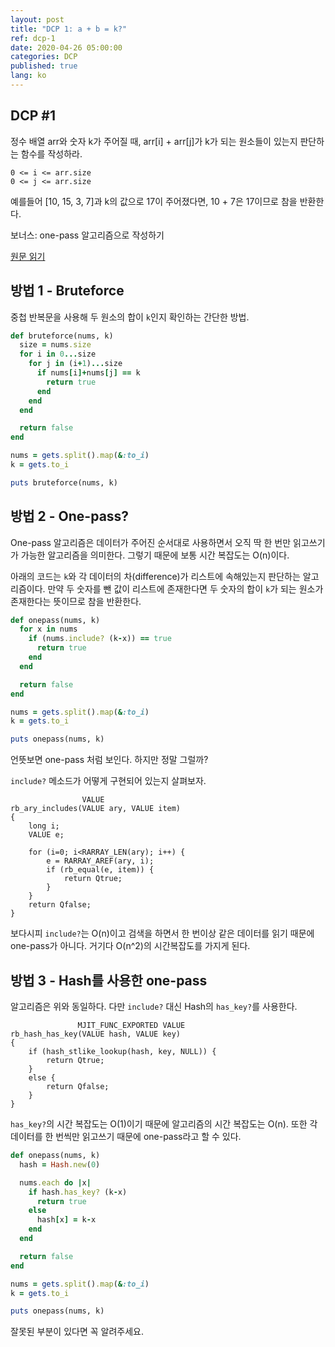 ```yaml
---
layout: post
title: "DCP 1: a + b = k?"
ref: dcp-1
date: 2020-04-26 05:00:00
categories: DCP
published: true
lang: ko
---
```


## **DCP #1** 
정수 배열 arr와 숫자 k가 주어질 때, arr[i] + arr[j]가 k가 되는 원소들이 있는지 판단하는 
함수를 작성하라. 
```
0 <= i <= arr.size
0 <= j <= arr.size
```

예를들어 [10, 15, 3, 7]과 k의 값으로 17이 주어졌다면,
 10 + 7은 17이므로 참을 반환한다.

보너스: one-pass 알고리즘으로 작성하기

[원문 읽기](./en-dcp-1)

<div class="divider"></div>

## 방법 1 - Bruteforce

중첩 반복문을 사용해 두 원소의 합이 `k`인지 확인하는 간단한 방법.

```rb
def bruteforce(nums, k)
  size = nums.size
  for i in 0...size
    for j in (i+1)...size
      if nums[i]+nums[j] == k
        return true
      end
    end
  end

  return false
end

nums = gets.split().map(&:to_i)
k = gets.to_i

puts bruteforce(nums, k)
```

## 방법 2 - One-pass?

One-pass 알고리즘은 데이터가 주어진 순서대로 사용하면서 오직 딱 한 번만 읽고쓰기가 가능한
알고리즘을 의미한다. 그렇기 때문에 보통 시간 복잡도는 O(n)이다.

아래의 코드는 `k`와 각 데이터의 차(difference)가 리스트에 속해있는지 판단하는 알고리즘이다.
만약 두 숫자를 뺀 값이 리스트에 존재한다면 두 숫자의 합이 `k`가 되는 원소가 존재한다는 뜻이므로
참을 반환한다.

```rb
def onepass(nums, k)
  for x in nums
    if (nums.include? (k-x)) == true
      return true
    end
  end

  return false
end

nums = gets.split().map(&:to_i)
k = gets.to_i

puts onepass(nums, k)
```

언뜻보면 one-pass 처럼 보인다. 하지만 정말 그럴까? 

`include?` 메소드가 어떻게 구현되어 있는지 살펴보자.
```
                VALUE
rb_ary_includes(VALUE ary, VALUE item)
{
	long i;
	VALUE e;

	for (i=0; i<RARRAY_LEN(ary); i++) {
		e = RARRAY_AREF(ary, i);
		if (rb_equal(e, item)) {
			return Qtrue;
		}
	}
	return Qfalse;
}
```

보다시피 `include?`는 O(n)이고 검색을 하면서 한 번이상 같은 데이터를 읽기 때문에 one-pass가 아니다.
거기다 O(n^2)의 시간복잡도를 가지게 된다.

## 방법 3 - Hash를 사용한 one-pass

알고리즘은 위와 동일하다. 다만 `include?` 대신 Hash의 `has_key?`를 사용한다.
```
               MJIT_FUNC_EXPORTED VALUE
rb_hash_has_key(VALUE hash, VALUE key)
{
	if (hash_stlike_lookup(hash, key, NULL)) {
		return Qtrue;
	}
	else {
		return Qfalse;
	}
}
```

`has_key?`의 시간 복잡도는 O(1)이기 때문에 알고리즘의 시간 복잡도는 O(n).
또한 각 데이터를 한 번씩만 읽고쓰기 때문에 one-pass라고 할 수 있다.

```rb
def onepass(nums, k)
  hash = Hash.new(0)

  nums.each do |x|
    if hash.has_key? (k-x)
      return true
    else
      hash[x] = k-x
    end
  end

  return false
end

nums = gets.split().map(&:to_i)
k = gets.to_i

puts onepass(nums, k)
```

잘못된 부분이 있다면 꼭 알려주세요.
